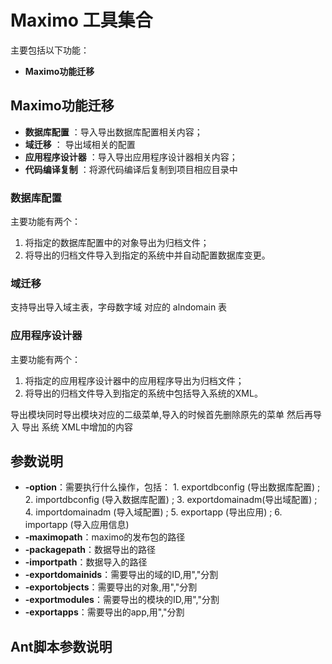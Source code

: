 # Maximo 工具集合
主要包括以下功能：
- **Maximo功能迁移** 

## Maximo功能迁移
- **数据库配置** ：导入导出数据库配置相关内容；
- **域迁移** ： 导出域相关的配置
- **应用程序设计器** ：导入导出应用程序设计器相关内容；
- **代码编译复制** ：将源代码编译后复制到项目相应目录中

### 数据库配置
主要功能有两个：
1. 将指定的数据库配置中的对象导出为归档文件；
2. 将导出的归档文件导入到指定的系统中并自动配置数据库变更。

### 域迁移
支持导出导入域主表，字母数字域 对应的 alndomain 表

### 应用程序设计器
主要功能有两个：
1. 将指定的应用程序设计器中的应用程序导出为归档文件；
2. 将导出的归档文件导入到指定的系统中包括导入系统的XML。

导出模块同时导出模块对应的二级菜单,导入的时候首先删除原先的菜单 然后再导入
导出 系统 XML中增加的内容  

## 参数说明
- **-option**：需要执行什么操作，包括： 1. exportdbconfig (导出数据库配置) ; 2. importdbconfig (导入数据库配置) ; 3. exportdomainadm(导出域配置) ; 4. importdomainadm (导入域配置) ; 5. exportapp (导出应用) ; 6. importapp (导入应用信息)
- **-maximopath**：maximo的发布包的路径
- **-packagepath**：数据导出的路径
- **-importpath**：数据导入的路径
- **-exportdomainids**：需要导出的域的ID,用","分割
- **-exportobjects**：需要导出的对象,用","分割
- **-exportmodules**：需要导出的模块的ID,用","分割
- **-exportapps**：需要导出的app,用","分割

## Ant脚本参数说明